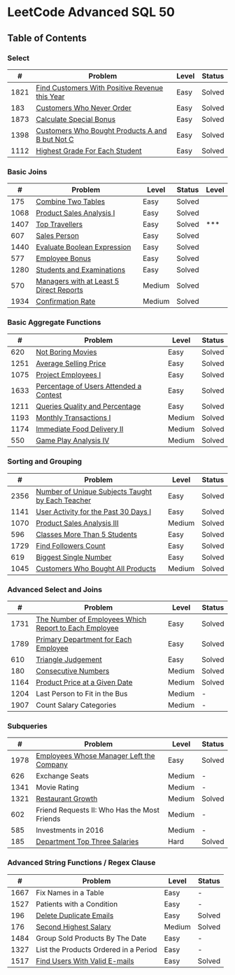<h1> LeetCode Advanced SQL 50</h1>

## Table of Contents

### Select

| #    | Problem                                                                                                           | Level | Status |
| ---- | ----------------------------------------------------------------------------------------------------------------- | ----- | ------ |
| 1821 | [Find Customers With Positive Revenue this Year](/01-01821-find-customers-with-positive-revenue-this-year.sql)    | Easy  | Solved |
| 183  | [Customers Who Never Order](/02-00183-customers-who-never-order.sql)                                              | Easy  | Solved |
| 1873 | [Calculate Special Bonus](/03-01873-calculate-special-bonus.sql)                                                  | Easy  | Solved |
| 1398 | [Customers Who Bought Products A and B but Not C](/04-01398-customers-who-bought-products-A-and-B-but-not-C.sql)  | Easy  | Solved |
| 1112 | [Highest Grade For Each Student](/05-01112-highest-grade-for-each-student.sql)                                    | Easy  | Solved |

### Basic Joins

| #    | Problem                                                                                                                                  | Level  | Status | Level |
| ---- | ---------------------------------------------------------------------------------------------------------------------------------------- | ------ | ------ | ----- |
| 175  | [Combine Two Tables](/06-00175-combine-two-tables.sql)                                                                                    | Easy   | Solved |
| 1068 | [Product Sales Analysis I](/2-Basic-Joins/1068_Product_Sales_Analysis%20I.sql)                                                           | Easy   | Solved |
| 1407 | [Top Travellers](/08-01407-top-travellers.sql)                                                                                           | Easy   | Solved |  ***  |
| 607  | [Sales Person](/09-00607-sales-person.sql)                                                                                               | Easy   | Solved |
| 1440 | [Evaluate Boolean Expression](/10-01440-evaluate-boolean-expression.sql)                                                                 | Easy   | Solved |
| 577  | [Employee Bonus](/2-Basic-Joins/577_Employee_Bonus.sql)                                                                                  | Easy   | Solved |
| 1280 | [Students and Examinations](/2-Basic-Joins/1280_Students_and_Examinations.sql)                                                           | Easy   | Solved |
| 570  | [Managers with at Least 5 Direct Reports](/2-Basic-Joins/570_Managers_with_at_Least_5_Direct_Reports.sql)                                | Medium | Solved |
| 1934 | [Confirmation Rate](/2-Basic-Joins/1934_Confirmation_Rate.sql)                                                                           | Medium | Solved |

### Basic Aggregate Functions

| #    | Problem                                                                                                                | Level  | Status |
| ---- | ---------------------------------------------------------------------------------------------------------------------- | ------ | ------ |
| 620  | [Not Boring Movies](/3-Basic-Aggregate-Functions/620_Not_Boring_Movies.sql)                                            | Easy   | Solved |
| 1251 | [Average Selling Price](/3-Basic-Aggregate-Functions/1251_Average_Selling_Price.sql)                                   | Easy   | Solved |
| 1075 | [Project Employees I](/3-Basic-Aggregate-Functions/1075_Project_Employees_I.sql)                                       | Easy   | Solved |
| 1633 | [Percentage of Users Attended a Contest](/3-Basic-Aggregate-Functions/1633_Percentage_of_Users_Attended_a_Contest.sql) | Easy   | Solved |
| 1211 | [Queries Quality and Percentage](/3-Basic-Aggregate-Functions/1211_Queries_Quality_and_Percentage.sql)                 | Easy   | Solved |
| 1193 | [Monthly Transactions I](/3-Basic-Aggregate-Functions/1193_Monthly_Transactions_I.sql)                                 | Medium | Solved |
| 1174 | [Immediate Food Delivery II](/3-Basic-Aggregate-Functions/1174_Immediate_Food_Delivery_II.sql)                         | Medium | Solved |
| 550  | [Game Play Analysis IV](/3-Basic-Aggregate-Functions/550_Game_Play_Analysis_IV.sql)                                    | Medium | Solved |

### Sorting and Grouping

| #    | Problem                                                                                                                               | Level  | Status |
| ---- | ------------------------------------------------------------------------------------------------------------------------------------- | ------ | ------ |
| 2356 | [Number of Unique Subjects Taught by Each Teacher](/4-Sorting-and-Grouping/2356_Number_of_Unique_Subjects_Taught_by_Each_Teacher.sql) | Easy   | Solved |
| 1141 | [User Activity for the Past 30 Days I](/4-Sorting-and-Grouping/1141_User_Activity_for_the_Past_30_Days_I.sql)                         | Easy   | Solved |
| 1070 | [Product Sales Analysis III](/4-Sorting-and-Grouping/1070_Product_Sales_Analysis_III.sql)                                             | Medium | Solved |
| 596  | [Classes More Than 5 Students](/4-Sorting-and-Grouping/596_Classes_More_Than_5_Students.sql)                                          | Easy   | Solved |
| 1729 | [Find Followers Count](/4-Sorting-and-Grouping/1729_Find_Followers_Count.sql)                                                         | Easy   | Solved |
| 619  | [Biggest Single Number](/4-Sorting-and-Grouping/619_Biggest_Single_Number.sql)                                                        | Easy   | Solved |
| 1045 | [Customers Who Bought All Products](/4-Sorting-and-Grouping/1045_Customers_Who_Bought_All_Products.sql)                               | Medium | Solved |

### Advanced Select and Joins

| #    | Problem                                                                                                                                              | Level  | Status |
| ---- | ---------------------------------------------------------------------------------------------------------------------------------------------------- | ------ | ------ |
| 1731 | [The Number of Employees Which Report to Each Employee](/5-Advanced-Select-and-Joins/1731_The_Number_of_Employees_Which_Report_to_Each_Employee.sql) | Easy   | Solved |
| 1789 | [Primary Department for Each Employee](/5-Advanced-Select-and-Joins/1789_Primary_Department_for_Each_Employee.sql)                                   | Easy   | Solved |
| 610  | [Triangle Judgement](/5-Advanced-Select-and-Joins/610_Triangle_Judgement.sql)                                                                        | Easy   | Solved |
| 180  | [Consecutive Numbers](/5-Advanced-Select-and-Joins/180_Consecutive_Numbers.sql)                                                                      | Medium | Solved |
| 1164 | [Product Price at a Given Date](/5-Advanced-Select-and-Joins/1164_Product_Price_at_a_Given_Date.sql)                                                 | Medium | Solved |
| 1204 | Last Person to Fit in the Bus                                                                                                                        | Medium | -      |
| 1907 | Count Salary Categories                                                                                                                              | Medium | -      |

### Subqueries

| #    | Problem                                                                                                     | Level  | Status |
| ---- | ----------------------------------------------------------------------------------------------------------- | ------ | ------ |
| 1978 | [Employees Whose Manager Left the Company](/6-Subqueries/1978_Employees_Whose_Manager_Left_the_Company.sql) | Easy   | Solved |
| 626  | Exchange Seats                                                                                              | Medium | -      |
| 1341 | Movie Rating                                                                                                | Medium | -      |
| 1321 | [Restaurant Growth](/6-Subqueries/1321_Restaurant_Growth.sql)                                               | Medium | Solved |
| 602  | Friend Requests II: Who Has the Most Friends                                                                | Medium | -      |
| 585  | Investments in 2016                                                                                         | Medium | -      |
| 185  | [Department Top Three Salaries](/6-Subqueries/185_Department_Top_Three_Salaries.sql)                        | Hard   | Solved |

### Advanced String Functions / Regex Clause

| #    | Problem                                                                                                          | Level  | Status |
| ---- | ---------------------------------------------------------------------------------------------------------------- | ------ | ------ |
| 1667 | Fix Names in a Table                                                                                             | Easy   | -      |
| 1527 | Patients with a Condition                                                                                        | Easy   | -      |
| 196  | [Delete Duplicate Emails](/7-Advanced-String-Functions-RegEx-Clause/196_Delete_Duplicate_Emails.sql)             | Easy   | Solved |
| 176  | [Second Highest Salary](/7-Advanced-String-Functions-RegEx-Clause/176_Second_Highest_Salary.sql)                 | Medium | Solved |
| 1484 | Group Sold Products By The Date                                                                                  | Easy   | -      |
| 1327 | List the Products Ordered in a Period                                                                            | Easy   | -      |
| 1517 | [Find Users With Valid E-mails](/7-Advanced-String-Functions-RegEx-Clause/1517_Find_Users_With_Valid_Emails.sql) | Easy   | Solved |
